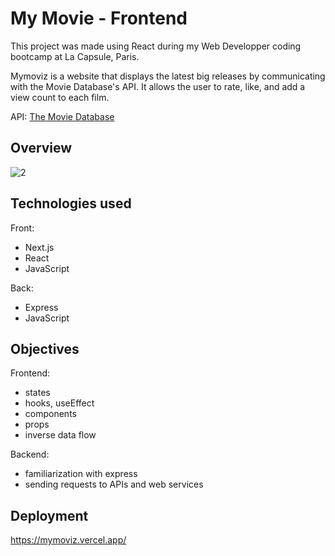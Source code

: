 # My Movie - Frontend

This project was made using React during my Web Developper coding bootcamp at La Capsule, Paris.

Mymoviz is a website that displays the latest big releases by communicating with the Movie Database's API.
It allows the user to rate, like, and add a view count to each film.

API: [The Movie Database](https://www.themoviedb.org/)


## Overview
![2](https://user-images.githubusercontent.com/111971458/205298594-034ac17b-457b-4f05-8bc2-b11a7dfd50a3.png)


## Technologies used

Front:
+ Next.js
+ React
+ JavaScript

Back:
+ Express
+ JavaScript


## Objectives

Frontend:
+ states
+ hooks, useEffect
+ components
+ props
+ inverse data flow

Backend:
+ familiarization with express
+ sending requests to APIs and web services


## Deployment
https://mymoviz.vercel.app/
